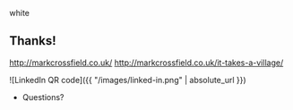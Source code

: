 <background>white</background>

## Thanks!
<!-- .element: style="color: black;" -->

http://markcrossfield.co.uk/
http://markcrossfield.co.uk/it-takes-a-village/
<!-- .element: style="color: black;" -->

![LinkedIn QR code]({{ "/images/linked-in.png" | absolute_url }})

+ Questions?
<!-- .element: style="color: black;" -->